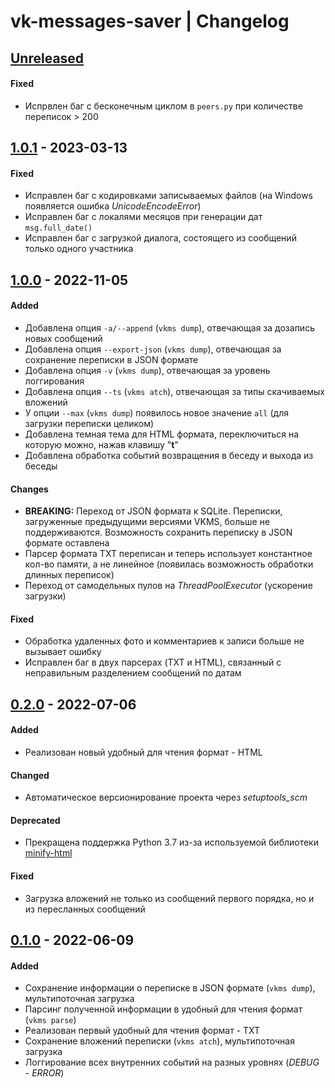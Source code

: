 # vk-messages-saver | Changelog

## [Unreleased]
#### Fixed
- Испрвлен баг с бесконечным циклом в `peers.py` при количестве переписок > 200

## [1.0.1] - 2023-03-13
#### Fixed
- Исправлен баг с кодировками записываемых файлов (на Windows появляется ошибка *UnicodeEncodeError*)
- Исправлен баг с локалями месяцов при генерации дат `msg.full_date()`
- Исправлен баг с загрузкой диалога, состоящего из сообщений только одного участника

## [1.0.0] - 2022-11-05
#### Added
- Добавлена опция `-a/--append` (`vkms dump`), отвечающая за дозапись новых сообщений
- Добавлена опция `--export-json` (`vkms dump`), отвечающая за сохранение переписки в JSON формате
- Добавлена опция `-v` (`vkms dump`), отвечающая за уровень логгирования
- Добавлена опция `--ts` (`vkms atch`), отвечающая за типы скачиваемых вложений
- У опции `--max` (`vkms dump`) появилось новое значение `all` (для загрузки переписки целиком)
- Добавлена темная тема для HTML формата, переключиться на которую можно, нажав клавишу "**t**"
- Добавлена обработка событий возвращения в беседу и выхода из беседы
#### Changes
- **BREAKING:** Переход от JSON формата к SQLite. Переписки, загруженные предыдущими версиями
VKMS, больше не поддерживаются. Возможность сохранить переписку в JSON формате оставлена
- Парсер формата TXT переписан и теперь использует константное кол-во памяти, а не линейное
(появилась возможность обработки длинных переписок)
- Переход от самодельных пулов на *ThreadPoolExecutor* (ускорение загрузки)
#### Fixed
- Обработка удаленных фото и комментариев к записи больше не вызывает ошибку
- Исправлен баг в двух парсерах (TXT и HTML), связанный с неправильным разделением сообщений по датам


## [0.2.0] - 2022-07-06
#### Added
- Реализован новый удобный для чтения формат - HTML
#### Changed
- Автоматическое версионирование проекта через *setuptools_scm*
#### Deprecated
- Прекращена поддержка Python 3.7 из-за используемой библиотеки [minify-html](https://pypi.org/project/minify-html/)
#### Fixed
- Загрузка вложений не только из сообщений первого порядка, но и из пересланных сообщений

## [0.1.0] - 2022-06-09
#### Added
- Сохранение информации о переписке в JSON формате (`vkms dump`), мультипоточная загрузка
- Парсинг полученной информации в удобный для чтения формат (`vkms parse`)
- Реализован первый удобный для чтения формат - TXT
- Сохранение вложений переписки (`vkms atch`), мультипоточная загрузка
- Логгирование всех внутренних событий на разных уровнях (*DEBUG* - *ERROR*)

[Unreleased]: https://github.com/YariKartoshe4ka/vk-messages-saver/compare/1.0.1...HEAD
[1.0.1]: https://github.com/YariKartoshe4ka/vk-messages-saver/compare/1.0.0...1.0.1
[1.0.0]: https://github.com/YariKartoshe4ka/vk-messages-saver/compare/0.2.0...1.0.0
[0.2.0]: https://github.com/YariKartoshe4ka/vk-messages-saver/compare/0.1.0...0.2.0
[0.1.0]: https://github.com/YariKartoshe4ka/vk-messages-saver/releases/tag/0.1.0
